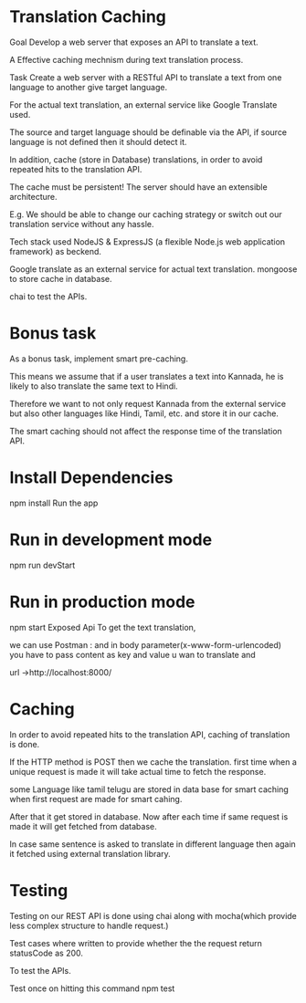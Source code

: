# Translation Caching
Goal Develop a web server that exposes an API to translate a text.

A Effective caching mechnism during text translation process.

Task Create a web server with a RESTful API to translate a text from one language to another give target language.

For the actual text translation, an external service like Google Translate used.

The source and target language should be definable via the API, if source language is not defined then it should detect it.

In addition, cache (store in Database) translations, in order to avoid repeated hits to the translation API.

The cache must be persistent! The server should have an extensible architecture.

E.g. We should be able to change our caching strategy or switch out our translation service without any hassle.

Tech stack used NodeJS & ExpressJS (a flexible Node.js web application framework) as beckend.

Google translate as an external service for actual text translation. mongoose to store cache in database.

chai to test the APIs.

# Bonus task
As a bonus task, implement smart pre-caching.

This means we assume that if a user translates a text into Kannada, he is likely to also translate the same text to Hindi.

Therefore we want to not only request Kannada from the external service but also other languages like Hindi, Tamil, etc. and store it in our cache.

The smart caching should not affect the response time of the translation API.

# Install Dependencies
npm install Run the app

# Run in development mode
npm run devStart

# Run in production mode
npm start Exposed Api To get the text translation,

we can use Postman : and in body parameter(x-www-form-urlencoded) you have to pass content as key and value u wan to translate and

url ->http://localhost:8000/

# Caching
In order to avoid repeated hits to the translation API, caching of translation is done.

If the HTTP method is POST then we cache the translation. first time when a unique request is made it will take actual time to fetch the response.

some Language like tamil telugu are stored in data base for smart caching when first request are made for smart cahing.

After that it get stored in database. Now after each time if same request is made it will get fetched from database.

In case same sentence is asked to translate in different language then again it fetched using external translation library.

# Testing
Testing on our REST API is done using chai along with mocha(which provide less complex structure to handle request.)

Test cases where written to provide whether the the request return statusCode as 200.

To test the APIs.

Test once on hitting this command npm test
